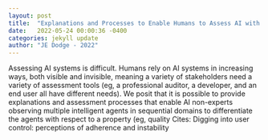 ```yaml
---
layout: post
title:  "Explanations and Processes to Enable Humans to Assess AI with Respect to Manipulable Properties"
date:   2022-05-24 00:00:36 -0400
categories: jekyll update
author: "JE Dodge - 2022"
---
```

Assessing AI systems is difficult. Humans rely on AI systems in increasing ways, both visible and invisible, meaning a variety of stakeholders need a variety of assessment tools (eg, a professional auditor, a developer, and an end user all have different needs). We posit that it is possible to provide explanations and assessment processes that enable AI non-experts observing multiple intelligent agents in sequential domains to differentiate the agents with respect to a property (eg, quality  Cites: Digging into user control: perceptions of adherence and instability